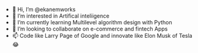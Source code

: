 - 👋 Hi, I’m @ekanemworks
- 👀 I’m interested in Artifical inteliigence
- 🌱 I’m currently learning Multilevel algorithm design with Python
- 💞️ I’m looking to collaborate on e-commerce and fintech Apps
- 📫 Code like Larry Page of Google and innovate like Elon Musk of Tesla 😂

<!---
ekanemworks/ekanemworks is a ✨ special ✨ repository because its `README.md` (this file) appears on your GitHub profile.
You can click the Preview link to take a look at your changes.
--->
